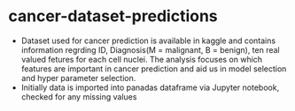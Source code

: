 # cancer-dataset-predictions
- Dataset used for cancer prediction is available in kaggle and contains information regrding ID, Diagnosis(M = malignant, B = benign), ten real valued fetures for each cell nuclei. The analysis focuses on which features are important in cancer prediction and aid us in model selection and hyper parameter selection.
- Initially data is imported into panadas dataframe via Jupyter notebook, checked for any missing values
